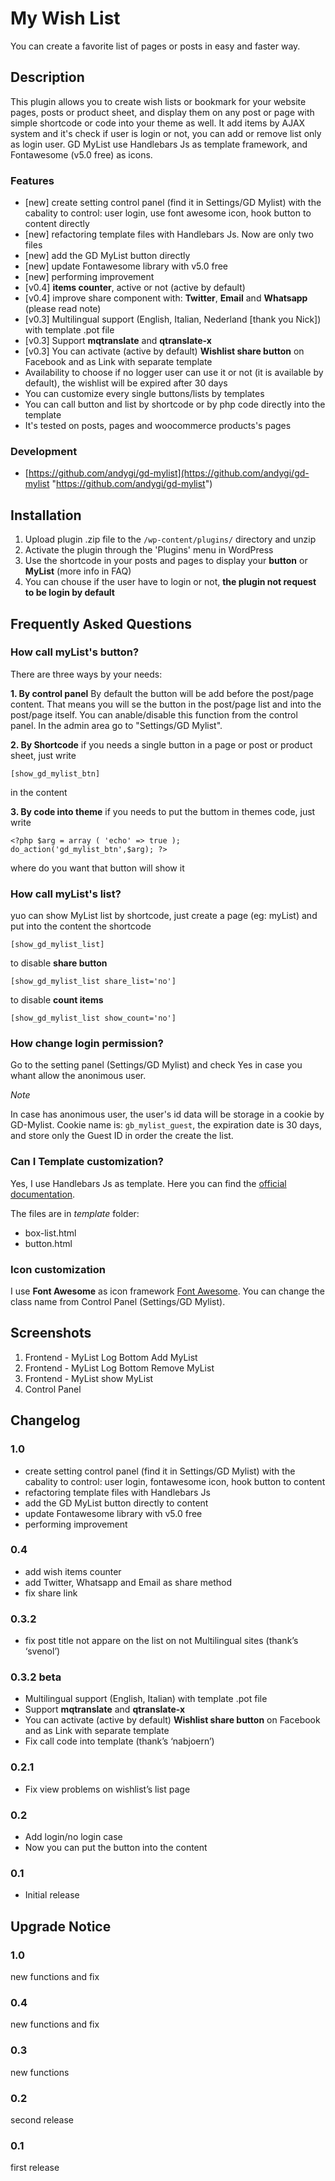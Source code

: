 # My Wish List #

You can create a favorite list of pages or posts in easy and faster way.

## Description ##
This plugin allows you to create wish lists or bookmark for your website pages, posts or product sheet, and display them on any post or page with simple shortcode or code into your theme as well.
It add items by AJAX system and it's check if user is login or not, you can add or remove list only as login user.
GD MyList use Handlebars Js as template framework, and Fontawesome (v5.0 free) as icons.

### Features ###

* [new] create setting control panel (find it in Settings/GD Mylist) with the cabality to control: user login, use font awesome icon, hook button to content directly
* [new] refactoring template files with Handlebars Js. Now are only two files
* [new] add the GD MyList button directly
* [new] update Fontawesome library with v5.0 free
* [new] performing improvement
* [v0.4] **items counter**, active or not (active by default)
* [v0.4] improve share component with: **Twitter**, **Email** and **Whatsapp** (please read note)
* [v0.3] Multilingual support (English, Italian, Nederland [thank you Nick]) with template .pot file
* [v0.3] Support **mqtranslate** and **qtranslate-x**
* [v0.3] You can activate (active by default) **Wishlist share button** on Facebook and as Link with separate template
* Availability to choose if no logger user can use it or not (it is available by default), the wishlist will be expired after 30 days
* You can customize every single buttons/lists by templates
* You can call button and list by shortcode or by php code directly into the template
* It's tested on posts, pages and woocommerce products's pages


### Development ###
* [https://github.com/andygi/gd-mylist](https://github.com/andygi/gd-mylist "https://github.com/andygi/gd-mylist")

## Installation ##

1. Upload plugin .zip file to the `/wp-content/plugins/` directory and unzip
2. Activate the plugin through the 'Plugins' menu in WordPress
3. Use the shortcode in your posts and pages to display your **button** or **MyList** (more info in FAQ)
4. You can chouse if the user have to login or not, **the plugin not request to be login by default**

## Frequently Asked Questions ##

### How call myList's button? ###

There are three ways by your needs:

**1. By control panel**
By default the button will be add before the post/page content.
That means you will se the button in the post/page list and into the post/page itself.
You can anable/disable this function from the control panel. 
In the admin area go to "Settings/GD Mylist".

**2. By Shortcode**
if you needs a single button in a page or post or product sheet, just write

`[show_gd_mylist_btn]`

in the content

**3. By code into theme**
if you needs to put the buttom in themes code, just write

`<?php
$arg = array (
	'echo' => true
);
do_action('gd_mylist_btn',$arg);
?>`

where do you want that button will show it

### How call myList's list? ###

yuo can show MyList list by shortcode, just create a page (eg: myList) and put into the content the shortcode

`[show_gd_mylist_list]`

to disable **share button**

`
[show_gd_mylist_list share_list='no']
`

to disable **count items**

`
[show_gd_mylist_list show_count='no']
`

### How change login permission? ###

Go to the setting panel (Settings/GD Mylist) and check Yes in case you whant allow the anonimous user.


*Note*

In case has anonimous user, the user's id data will be storage in a cookie by GD-Mylist.
Cookie name is: `gb_mylist_guest`, the expiration date is 30 days, and store only the Guest ID in order the create the list.

### Can I Template customization? ###

Yes, I use Handlebars Js as template.
Here you can find the [official documentation](https://handlebarsjs.com/).

The files are in *template* folder:
- box-list.html
- button.html

### Icon customization ###

I use **Font Awesome** as icon framework [Font Awesome](https://fontawesome.com/icons).
You can change the class name from Control Panel (Settings/GD Mylist).

## Screenshots ##

1. Frontend - MyList Log Bottom Add MyList
2. Frontend - MyList Log Bottom Remove MyList
3. Frontend - MyList show MyList
3. Control Panel

## Changelog ##

### 1.0 ###
* create setting control panel (find it in Settings/GD Mylist) with the cabality to control: user login, fontawesome icon, hook button to content
* refactoring template files with Handlebars Js
* add the GD MyList button directly to content
* update Fontawesome library with v5.0 free
* performing improvement

### 0.4 ###
* add wish items counter
* add Twitter, Whatsapp and Email as share method
* fix share link

### 0.3.2 ###
* fix post title not appare on the list on not Multilingual sites (thank’s ‘svenol’)

### 0.3.2 beta ###
* Multilingual support (English, Italian) with template .pot file
* Support **mqtranslate** and **qtranslate-x**
* You can activate (active by default) **Wishlist share button** on Facebook and as Link with separate template
* Fix call code into template (thank’s ‘nabjoern’)

### 0.2.1 ###
* Fix view problems on wishlist’s list page

### 0.2 ###
* Add login/no login case
* Now you can put the button into the content

### 0.1 ###
* Initial release

## Upgrade Notice ##

### 1.0 ### 
new functions and fix

### 0.4 ###
new functions and fix

### 0.3 ###
new functions

### 0.2 ###
second release

### 0.1 ###
first release
